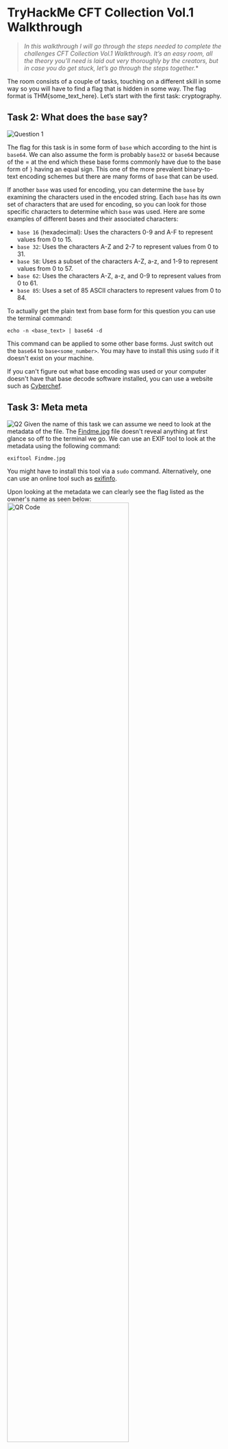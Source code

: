 # TryHackMe CFT Collection Vol.1 Walkthrough

>*In this walkthrough I will go through the steps needed to complete the challenges CFT Collection Vol.1 Walkthrough. It’s an easy room, all the theory you’ll need is laid out very thoroughly by the creators, but in case you do get stuck, let’s go through the steps together.**


The room consists of a couple of tasks, touching on a different skill in some way so  you will have to find a flag that is hidden in some way. The flag format is THM{some_text_here}. Let’s start with the first task: cryptography.

## Task 2: What does the `base` say?
![Question 1](https://raw.githubusercontent.com/sloan-ireland/Images/main/27.03.2023_12.23.12_REC.png "Da Question")

The flag for this task is in some form of `base` which according to the hint is `base64`. We can also assume the form is probably `base32` or `base64` because of the = at the end which these base forms commonly have due to the base form of `}` having an equal sign. This one of the more prevalent binary-to-text encoding schemes but there are many forms of ```base``` that can be used. 

If another `base` was used for encoding, you can determine the `base` by examining the characters used in the encoded string. Each `base` has its own set of characters that are used for encoding, so you can look for those specific characters to determine which `base` was used. Here are some examples of different bases and their associated characters:

 * ```base 16``` (hexadecimal): Uses the characters 0-9 and A-F to represent values from 0 to 15.
 * `base 32`: Uses the characters A-Z and 2-7 to represent values from 0 to 31.
* `base 58`: Uses a subset of the characters A-Z, a-z, and 1-9 to represent values from 0 to 57.
* `base 62`: Uses the characters A-Z, a-z, and 0-9 to represent values from 0 to 61.
* `base 85`: Uses a set of 85 ASCII characters to represent values from 0 to 84.

To actually get the plain text from base form for this question you can use the terminal command:
```
echo -n <base_text> | base64 -d
```
This command can be applied to some other base forms. Just switch out the   `base64` to `base<some_number>`. You may have to install this using `sudo` if it doesn't exist on your machine. 

If you can't figure out what base encoding was used or your computer doesn't have that base decode software installed, you can use a website such as [Cyberchef](https://cyberchef.org/).

## Task 3: Meta meta
![Q2](https://raw.githubusercontent.com/sloan-ireland/Images/main/29.03.2023_12.22.57_REC.png)
Given the name of this task we can assume we need to look at the metadata of the file. The [Findme.jpg](https://raw.githubusercontent.com/sloan-ireland/Images/main/Findme.jpg) file doesn't reveal anything at first glance so off to the terminal we go. We can use an EXIF tool to look at the metadata using the following command:
```
exiftool Findme.jpg
```
You might have to install this tool via a `sudo` command. Alternatively, one can use an online tool such as [exifinfo](https://exifinfo.org/). 

Upon looking at the metadata we can clearly see the flag listed as the owner's name as seen below:\
<img src="https://raw.githubusercontent.com/sloan-ireland/Images/main/Screenshot%202023-03-29%20123508.png" alt="QR Code" width="`00%" height="75%"/>

Because the flag is in ASCII characters you can also use the command from task seven. Just make sure to switch out the file name correctly. 

## Task 4: Mon, are we going to be okay?
![Question 4](https://raw.githubusercontent.com/sloan-ireland/Images/main/29.03.2023_13.13.28_REC.png)
Yet another image for us to work with. There are multiple ways to hide data within an image whether it be in the photo info (like the header), metadata, the pixels, or the bits that encode the color. Here is the image is hidden via bit manipulation. Using a tool called steghide we can extract any hidden message to a text file using the following command: 
```
steghide extract -sf Extinction.jpg
```
You will then be prompted for a password. When data is encrypted it becomes much harder to gain access to the hidden message. Lucky for us the person who encrpyted this message didn't set a password so we can just hit enter. 

You should see the following message
```
wrote extracted data to "Final_message.txt".
```
All that is left to do is to `cat` Final_message.txt and see what message awaits us (see below)
![yollo](https://raw.githubusercontent.com/sloan-ireland/Images/main/30.03.2023_10.45.02_REC.png)

Visit this [biOs wiki](https://wiki.bi0s.in/steganography/steghide/) entry to read more about steghide.

## Task #5: Erm......Magick
![Question2](https://raw.githubusercontent.com/sloan-ireland/Images/main/27.03.2023_16.44.47_REC.png)
As there is no given file to download or text to work with a safe guess is that the flag is hidden somewhere on the web page in the HTML. You can right click on different elements on the webpage to try and find the flag.
Click and highlight with the mouse. You never know what you can find. 

## Task #6: QRrrrr
![Qestion 5](https://raw.githubusercontent.com/sloan-ireland/Images/main/27.03.2023_16.55.00_REC.png)
We are given a file to download as seen in the image. Upon downloading the file, we can see it is a QR code which is shown below. Find out where it goes!
<img src="https://raw.githubusercontent.com/sloan-ireland/Images/main/QR%20COde.png" alt="QR Code" width="100%" height="25%"/>

## Task #7: Reverse it or read it
![Question 7](https://raw.githubusercontent.com/sloan-ireland/Images/main/28.03.2023_12.43.16_REC.png)
Once again we are provided a file with no prompt on any sort of process or action to do with it. The first logical thing to do with it is open it. Depending on the text editor you use, the file may not render meaning there are non-ASCII characters in the file. We can use the `cat` command to view the file in terminal. The flag is hidden somewhere in the readable characters. Searching the terminal can be a bit tedious so we can print only the wanted flag using the grep command below:
```
grep -o --binary-file=text -E 'THM{.*}' hello.hello
```
The `-o` flag returns only the matching segment of the line that matches the given pattern. The `-E` flag specifies the pattern using a regex expression that starts with THM followed by curly brackets with any number of characters in between them. The `--binary-file=text` segment forces grep to run on a binary file as grep will return an error otherwise. 

## Task #8: Another Decoding Stuff
![Question 8](https://raw.githubusercontent.com/sloan-ireland/Images/main/28.03.2023_13.04.27_REC.png)
Another base<some_number> flag! Yay! Now you get to practice using the terminal to decode this. Through either your skilled observation or the provided hint you have figured out this is in `base58`. Refer back to Task 2 to try and figure out the command for yourself.

## Task #9: Left or right
![Question 9](https://raw.githubusercontent.com/sloan-ireland/Images/main/30.03.2023_13.56.17_REC.png)
The answer to this task is given, but is encrypted. Rot13 is mentioned in the prompt which is a Caesar Cipher, but is not the encryption method. This is a hint that the encryption is one of the Caesar Ciphers. A Caesar cipher works by rotating each letter in the text by a certain number of letters. If the shift was one then A -> B, B -> C, C -> D and so on. Letters wrap back around so Z -> A (shift = 1). You can write a program to do this pretty easily and then analyze the frequency analysis of each rotated string. By comparing the letter frequency of each string to that of normal english you can decode the string. You can also just print out all possible rotated strings (there are only 25) and see which one makes sense. Check out this link from [Tutorials point](https://www.tutorialspoint.com/caesar-cipher-in-cryptography#) to read more about Caesar ciphers and see how to write a decoder in python. 

For those that are too lazy to write their own code, you can use the [Dcode](https://www.dcode.fr/caesar-cipher) Caesar cipher decoder.

![dcoe 14](https://raw.githubusercontent.com/sloan-ireland/Images/main/02.04.2023_17.30.59_REC.png)

## Task 10: Make a Comment
![Task 10](https://raw.githubusercontent.com/sloan-ireland/Images/main/30.03.2023_13.55.44_REC.png)
Nothing is provided. No text, image or data to work with. But we are provided with a hint. The title of the task. Comments made in the HTML of a webpage are not visible unless one looks at the raw webpage code. Right click on some text in the task, hit inspect to view the HTML. Happy hunting!

![HTML](https://raw.githubusercontent.com/sloan-ireland/Images/main/30.03.2023_13.53.59_REC.png)

## Task 11: 
A broken PNG file. After downloading the image, it becomes clear we cannot view the contents of the image. This means the file data must be corrupted. Let's take a look at the bytes of the file using `xxd`. Using the command below we can write the hexdump to a file (name it whatever) without any metadata.
```
xxd -p spoil.png > hexdump.txt
```
Now when we `cat` the file we can see that the file is corrupted. PNG type files start with an eight byte signature shown below in hex: 
```
89 50 4E 47 0d 0a 1a 0a
```
The first line of the hexdump file is shown below and the first couple of bytes clearly don't match the signature. 
```
2333445f0d0a1a0a0000000d4948445200000320000003200806000000db
```
We can use a text editor to change the first eight bytes so they match the PNG file signature. Then using this next command we can reverse the hexdump back to binary and saved it as the original image. The image can now be opened without any problems.
```
xxd -p -r hexdump.txt > spoil.png
```

## Task 12: Read it
![q12](https://raw.githubusercontent.com/sloan-ireland/Images/main/30.03.2023_17.57.36_REC.png)
This is a very difficult task. The flag is hidden on a THM social media which according to the hint is Reddit. Once you find the tryhackme subreddit, search for a post called "New Room Coming Soon." The flag is under that post. 

## Task 13: Spin my head
![q13](https://raw.githubusercontent.com/sloan-ireland/Images/main/31.03.2023_10.46.19_REC.png)
As can be seen by looking at the hint, this language is known as Brainf_ck. Trying to decipher into plaintext by hand is a pain. Use the Brainf_ck interpreter on [dcode](https://www.dcode.fr/brainfuck-language) to the flag to plaintext. 

![Dcode](https://miro.medium.com/v2/resize:fit:1100/format:webp/1*cXDmfpsgpsSt1O2bRAtZ6A.png)

## Task 14: An exclusive!
![task 24](https://raw.githubusercontent.com/sloan-ireland/Images/main/02.04.2023_17.46.56_REC.png)

S1 and S2. Two strings! Oh what to do? According to the hint we need to XOR the two strings together. XOR stands for 'exclusive or' and is an bitwise logical operator that uses two binary values. It returns a 1 if and only if between corresponding bits only one operand is a 1. Writing a program in any language to do this is pretty straightforward. An example of a python program that does this is below.
```python
#!/usr/bin/env python3
string1 = "44585d6b2368737c65252166234f20626d" 
string2 = "1010101010101010101010101010101010"

result = "" 
for i in range(0, len(string1), 2): # loop through the strings in pairs of 2
# Get the hexadecimal pairs from each string
pair1 = string1[i:i+2]
pair2 = string2[i:i+2]

# XOR the two pairs together
xor_val = int(pair1, 16) ^ int(pair2, 16)

# Convert the result to a character and add it to the result string
result += chr(xor_val)

print(result)
``` 
Like most tasks though, this can also be done with an online converter such as [this](https://xor.pw/#) one. 

![decode 14](https://raw.githubusercontent.com/sloan-ireland/Images/main/02.04.2023_17.47.18_REC.png)

## Task 15: Binary Walk
![task 15](https://raw.githubusercontent.com/sloan-ireland/Images/main/02.04.2023_18.45.37_REC.png)

Looks like a nasty place to be. This could certainly be an entrance to hell yet sadly there doesn't appear to be a flag. Here we need to extract hidden data from this file.

![hell](https://raw.githubusercontent.com/sloan-ireland/Images/main/hell.jpg)
 According to the hint that tool we need to use is binwalk. Binwalk is a tool used to extract embedded code and files from binary files. There are a lot of different flags and specifying commands about what files to extract and what to do with them. But to get a very brief overview of the image we can run the command: 
```
binwalk hell.jpg
```
We get the resulting text that tells us there is an obvious file named hello_there.txt that can be extracted as been below:

![data](https://raw.githubusercontent.com/sloan-ireland/Images/main/02.04.2023_18.46.42_REC.png)

To extract the file run the following command:
```
binwalk -e hell.jpg
```
The `-e` flag extracts all known file types embedded in the image. The extracted files will be in a new subdirectory called _hell.jpg.extracted. From there it is a simple matter to open the hell_there.txt file and get the flag. 

## Task 16: Darkness
![task 16](https://raw.githubusercontent.com/sloan-ireland/Images/main/02.04.2023_19.53.15_REC.png)

Great. The downloaded image is just plain black. Something is hidden yet again. Looking at the hint we need to use stegsolve. This tool extracts hidden data from the pixels themselves by scanning through different color filters. Install stegsolve following the instructions in this [bi0s wiki](https://wiki.bi0s.in/steganography/stegsolve/#installation) article. Once you run the last command in the article (make sure you are in the bin folder) you should see a window like the one below open up. You can then click on File -> Open and select dark.png as the image you want to analyze. 

![stegsolve](https://raw.githubusercontent.com/sloan-ireland/Images/main/02.04.2023_19.45.14_REC.png)

From there you can click through the different color filters using the arrows at the bottom of the window. The first few won't show anything, but just keep clicking through. Some of the filters will reveal the flag. 

There is an online tool you can use as well: [Aperi'Solve](https://www.aperisolve.com)

![online](https://raw.githubusercontent.com/sloan-ireland/Images/main/02.04.2023_19.49.27_REC.png)

